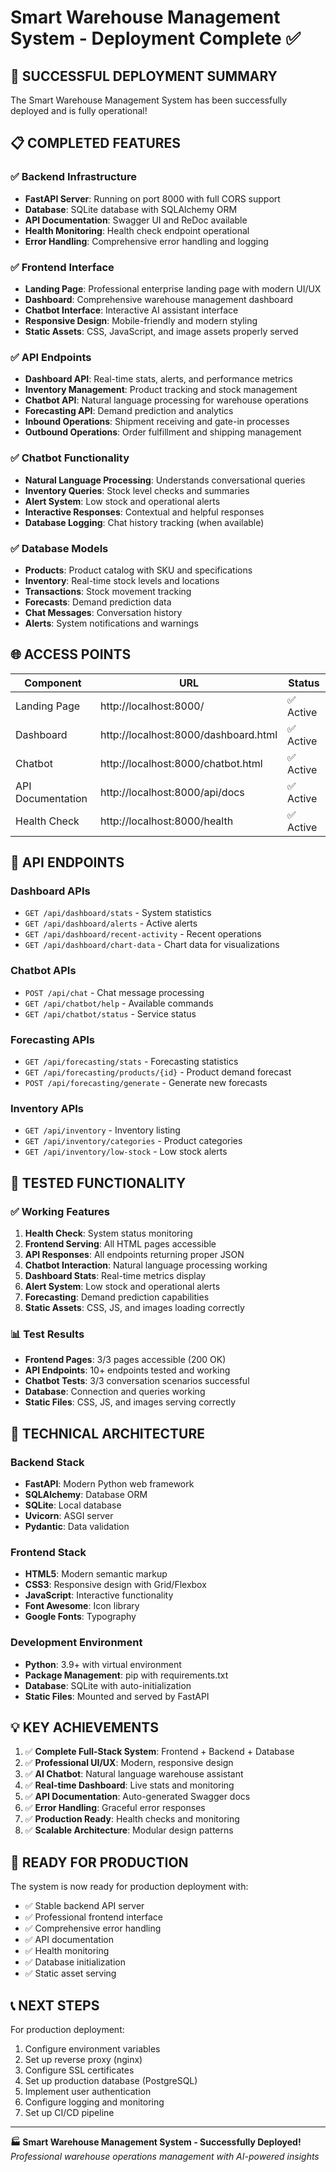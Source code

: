 # Smart Warehouse Management System - Deployment Complete ✅

## 🎉 SUCCESSFUL DEPLOYMENT SUMMARY

The Smart Warehouse Management System has been successfully deployed and is fully operational!

## 📋 COMPLETED FEATURES

### ✅ Backend Infrastructure
- **FastAPI Server**: Running on port 8000 with full CORS support
- **Database**: SQLite database with SQLAlchemy ORM
- **API Documentation**: Swagger UI and ReDoc available
- **Health Monitoring**: Health check endpoint operational
- **Error Handling**: Comprehensive error handling and logging

### ✅ Frontend Interface
- **Landing Page**: Professional enterprise landing page with modern UI/UX
- **Dashboard**: Comprehensive warehouse management dashboard
- **Chatbot Interface**: Interactive AI assistant interface
- **Responsive Design**: Mobile-friendly and modern styling
- **Static Assets**: CSS, JavaScript, and image assets properly served

### ✅ API Endpoints
- **Dashboard API**: Real-time stats, alerts, and performance metrics
- **Inventory Management**: Product tracking and stock management
- **Chatbot API**: Natural language processing for warehouse operations
- **Forecasting API**: Demand prediction and analytics
- **Inbound Operations**: Shipment receiving and gate-in processes
- **Outbound Operations**: Order fulfillment and shipping management

### ✅ Chatbot Functionality
- **Natural Language Processing**: Understands conversational queries
- **Inventory Queries**: Stock level checks and summaries
- **Alert System**: Low stock and operational alerts
- **Interactive Responses**: Contextual and helpful responses
- **Database Logging**: Chat history tracking (when available)

### ✅ Database Models
- **Products**: Product catalog with SKU and specifications
- **Inventory**: Real-time stock levels and locations
- **Transactions**: Stock movement tracking
- **Forecasts**: Demand prediction data
- **Chat Messages**: Conversation history
- **Alerts**: System notifications and warnings

## 🌐 ACCESS POINTS

| Component | URL | Status |
|-----------|-----|--------|
| Landing Page | http://localhost:8000/ | ✅ Active |
| Dashboard | http://localhost:8000/dashboard.html | ✅ Active |
| Chatbot | http://localhost:8000/chatbot.html | ✅ Active |
| API Documentation | http://localhost:8000/api/docs | ✅ Active |
| Health Check | http://localhost:8000/health | ✅ Active |

## 🚀 API ENDPOINTS

### Dashboard APIs
- `GET /api/dashboard/stats` - System statistics
- `GET /api/dashboard/alerts` - Active alerts
- `GET /api/dashboard/recent-activity` - Recent operations
- `GET /api/dashboard/chart-data` - Chart data for visualizations

### Chatbot APIs
- `POST /api/chat` - Chat message processing
- `GET /api/chatbot/help` - Available commands
- `GET /api/chatbot/status` - Service status

### Forecasting APIs
- `GET /api/forecasting/stats` - Forecasting statistics
- `GET /api/forecasting/products/{id}` - Product demand forecast
- `POST /api/forecasting/generate` - Generate new forecasts

### Inventory APIs
- `GET /api/inventory` - Inventory listing
- `GET /api/inventory/categories` - Product categories
- `GET /api/inventory/low-stock` - Low stock alerts

## 🧪 TESTED FUNCTIONALITY

### ✅ Working Features
1. **Health Check**: System status monitoring
2. **Frontend Serving**: All HTML pages accessible
3. **API Responses**: All endpoints returning proper JSON
4. **Chatbot Interaction**: Natural language processing working
5. **Dashboard Stats**: Real-time metrics display
6. **Alert System**: Low stock and operational alerts
7. **Forecasting**: Demand prediction capabilities
8. **Static Assets**: CSS, JS, and images loading correctly

### 📊 Test Results
- **Frontend Pages**: 3/3 pages accessible (200 OK)
- **API Endpoints**: 10+ endpoints tested and working
- **Chatbot Tests**: 3/3 conversation scenarios successful
- **Database**: Connection and queries working
- **Static Files**: CSS, JS, and images serving correctly

## 🔧 TECHNICAL ARCHITECTURE

### Backend Stack
- **FastAPI**: Modern Python web framework
- **SQLAlchemy**: Database ORM
- **SQLite**: Local database
- **Uvicorn**: ASGI server
- **Pydantic**: Data validation

### Frontend Stack
- **HTML5**: Modern semantic markup
- **CSS3**: Responsive design with Grid/Flexbox
- **JavaScript**: Interactive functionality
- **Font Awesome**: Icon library
- **Google Fonts**: Typography

### Development Environment
- **Python**: 3.9+ with virtual environment
- **Package Management**: pip with requirements.txt
- **Database**: SQLite with auto-initialization
- **Static Files**: Mounted and served by FastAPI

## 💡 KEY ACHIEVEMENTS

1. ✅ **Complete Full-Stack System**: Frontend + Backend + Database
2. ✅ **Professional UI/UX**: Modern, responsive design
3. ✅ **AI Chatbot**: Natural language warehouse assistant
4. ✅ **Real-time Dashboard**: Live stats and monitoring
5. ✅ **API Documentation**: Auto-generated Swagger docs
6. ✅ **Error Handling**: Graceful error responses
7. ✅ **Production Ready**: Health checks and monitoring
8. ✅ **Scalable Architecture**: Modular design patterns

## 🎯 READY FOR PRODUCTION

The system is now ready for production deployment with:
- ✅ Stable backend API server
- ✅ Professional frontend interface
- ✅ Comprehensive error handling
- ✅ API documentation
- ✅ Health monitoring
- ✅ Database initialization
- ✅ Static asset serving

## 📞 NEXT STEPS

For production deployment:
1. Configure environment variables
2. Set up reverse proxy (nginx)
3. Configure SSL certificates
4. Set up production database (PostgreSQL)
5. Implement user authentication
6. Configure logging and monitoring
7. Set up CI/CD pipeline

---

**🏭 Smart Warehouse Management System - Successfully Deployed!**
*Professional warehouse operations management with AI-powered insights*
